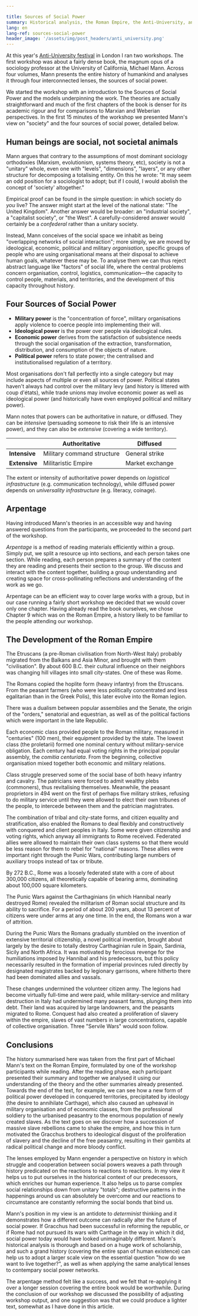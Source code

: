 ```yaml
---

title: Sources of Social Power
summary: Historical analysis, the Roman Empire, the Anti-University, and book survey technique
lang: en
lang-ref: sources-social-power
header_image: '/assets/img/post_headers/anti_university.png'
---
```


At this year's [Anti-University festival](https://festival.antiuniversity.org/) in London I ran two workshops. The first workshop was about a fairly dense book, the magnum opus of a sociology professor at the University of California, Michael Mann. Across four volumes, Mann presents the entire history of humankind and analyses it through four interconnected lenses, the sources of social power.

We started the workshop with an introduction to the Sources of Social Power and the models underpinning the work. The theories are actually straightforward and much of the first chapters of the book is denser for its academic rigour and for comparisons to Marxian and Weberian perspectives. In the first 15 minutes of the workshop we presented Mann's view on "society" and the four sources of social power, detailed below.

## Human beings are social, not societal animals

Mann argues that contrary to the assumptions of most dominant sociology orthodoxies (Marxism, evolutionism, systems theory, etc), society is not a "unitary" whole, even one with "levels", "dimensions", "layers", or any other structure for decomposing a totalising entity. On this he wrote: "It may seem an odd position for a sociologist to adopt; but if I could, I would abolish the concept of 'society' altogether."

Empirical proof can be found in the simple question: in which society do _you_ live? The answer might start at the level of the national state: "The United Kingdom". Another answer would be broader: an "industrial society", a "capitalist society", or "the West". A carefully-considered answer would certainly be a _confederal_ rather than a unitary society.

Instead, Mann conceives of the social space we inhabit as being "overlapping networks of social interaction"; more simply, we are moved by ideological, economic, political and military _organisation_, specific groups of people who are using organisational means at their disposal to achieve human goals, whatever these may be. To analyse them we can thus reject abstract language like "factors" of social life, where the central problems concern organisation, control, logistics, communication—the capacity to control people, materials, and territories, and the development of this capacity throughout history.

## Four Sources of Social Power

* **Military power** is the "concentration of force", military organisations apply violence to coerce people into implementing their will.
* **Ideological power** is the power over people via ideological rules.
* **Economic power** derives from the satisfaction of subsistence needs through the social organisation of the extraction, transformation, distribution, and consumption of the objects of nature.
* **Political power** refers to state power; the centralised and institutionalised regulation of a territory.

Most organisations don't fall perfectly into a single category but may include aspects of multiple or even all sources of power. Political states haven't always had control over the military levy (and history is littered with coup d'états), while trade unions may involve economic power as well as ideological power (and historically have even employed political and military power).

Mann notes that powers can be authoritative in nature, or diffused. They can be _intensive_ (persuading someone to risk their life is an intensive power), and they can also be _extensive_ (covering a wide territory).

|               | Authoritative              | Diffused        |
| ------------- | -------------------------- | --------------- |
| **Intensive**     | Military command structure | General strike  |
| **Extensive**     | Militaristic Empire        | Market exchange |

The extent or intensity of authoritative power depends on _logistical infrastructure_ (e.g. communication technology), while diffused power depends on _universality infrastructure_ (e.g. literacy, coinage).

## Arpentage

Having introduced Mann's theories in an accessible way and having answered questions from the participants, we proceeded to the second part of the workshop.

_Arpentage_ is a method of reading materials efficiently within a group. Simply put, we split a resource up into sections, and each person takes one section. While reading, each person prepares a summary of the content they are reading and presents their section to the group. We discuss and interact with the content together, building a group understanding and creating space for cross-pollinating reflections and understanding of the work as we go.

Arpentage can be an efficient way to cover large works with a group, but in our case running a fairly short workshop we decided that we would cover only one chapter. Having already read the book ourselves, we chose Chapter 9 which was on the Roman Empire, a history likely to be familiar to the people attending our workshop.

## The Development of the Roman Empire

The Etruscans (a pre-Roman civilisation from North-West Italy) probably migrated from the Balkans and Asia Minor, and brought with them "civilisation". By about 600 B.C. their cultural influence on their neighbors was changing hill villages into small city-states. One of these was Rome.

The Romans copied the hoplite form (heavy infantry) from the Etruscans. From the peasant farmers (who were less politically concentrated and less egalitarian than in the Greek Polis), this later evolve into the Roman legion.

There was a dualism between popular assemblies and the Senate, the origin of the "orders," senatorial and equestrian, as well as of the political factions which were important in the late Republic.

Each economic class provided people to the Roman military, measured in "centuries" (100 men), their equipment provided by the state. The lowest class (the proletarii) formed one nominal century without military-service obligation. Each century had equal voting rights in the principal popular assembly, the _comitia centuriata_. From the beginning, collective organisation mixed together both economic and military relations.

Class struggle preserved some of the social base of both heavy infantry and cavalry. The patricians were forced to admit wealthy plebs (commoners), thus revitalising themselves. Meanwhile, the peasant proprietors in 494 went on the first of perhaps five military strikes, refusing to do military service until they were allowed to elect their own tribunes of the people, to intercede between them and the patrician magistrates.

The combination of tribal and city-state forms, and citizen equality and stratification, also enabled the Romans to deal flexibly and constructively with conquered and client peoples in Italy. Some were given citizenship and voting rights, which anyway all immigrants to Rome received. Federated allies were allowed to maintain their own class systems so that there would be less reason for them to rebel for "national" reasons. These allies were important right through the Punic Wars, contributing large numbers of auxiliary troops instead of tax or tribute.

By 272 B.C., Rome was a loosely federated state with a core of about 300,000 citizens, all theoretically capable of bearing arms, dominating about 100,000 square kilometers.

The Punic Wars against the Carthaginians (in which Hannibal nearly destroyed Rome) revealed the militarism of Roman social structure and its ability to sacrifice. For a period of about 200 years, about 13 percent of citizens were under arms at any one time. In the end, the Romans won a war of attrition.

During the Punic Wars the Romans gradually stumbled on the invention of extensive territorial citizenship, a novel political invention, brought about largely by the desire to totally destroy Carthaginian rule in Spain, Sardinia, Sicily and North Africa. It was motivated by ferocious revenge for the humiliations imposed by Hannibal and his predecessors, but this policy necessarily resulted in the formation of imperial provinces ruled directly by designated magistrates backed by legionary garrisons, where hitherto there had been dominated allies and vassals.

These changes undermined the volunteer citizen army. The legions had become virtually full-time and were paid, while military-service and military destruction in Italy had undermined many peasant farms, plunging them into debt. Their land was acquired by large landowners, and the peasants migrated to Rome. Conquest had also created a proliferation of slavery within the empire, slaves of vast numbers in large concentrations, capable of collective organisation. Three "Servile Wars" would soon follow.

## Conclusions

The history summarised here was taken from the first part of Michael Mann's text on the Roman Empire, formulated by one of the workshop participants while reading. After the reading phase, each participant presented their summary and together we analysed it using our understanding of the theory and the other summaries already presented. Towards the end of the text, for example, we can see how a new form of political power developed in conquered territories, precipitated by ideology (the desire to annihilate Carthage), which also caused an upheaval in military organisation and of economic classes, from the professional soldiery to the urbanised peasantry to the enormous population of newly created slaves. As the text goes on we discover how a succession of massive slave rebellions came to shake the empire, and how this in turn motivated the Gracchus brothers to ideological disgust of the proliferation of slavery and the decline of the free peasantry, resulting in their gambits at radical political change and more bloody conflict.

The lenses employed by Mann engender a perspective on history in which struggle and cooperation between social powers weaves a path through history predicated on the reactions to reactions to reactions. In my view it helps us to put ourselves in the historical context of our predecessors, which enriches our human experience. It also helps us to parse complex social relationships down from unitary "totals"; destructive patterns in the happenings around us can absolutely be overcome and our reactions to circumstance are constantly reforming the social bonds that bind us.

Mann's position in my view is an antidote to _determinist_ thinking and it demonstrates how a different outcome can radically alter the future of social power. If Gracchus had been successful in reforming the republic, or if Rome had not pursued its wars with Carthage in the way in which it did, social power today would have looked unimaginably different. Mann's historical analysis is thorough and based on a huge work of scholarship, and such a grand history (covering the entire span of human existence) can help us to adopt a larger scale view on the essential question "how do we want to live together?", as well as when applying the same analytical lenses to contempary social power networks.

The arpentage method felt like a success, and we felt that re-applying it over a longer session covering the entire book would be worthwhile. During the conclusion of our workshop we discussed the possibility of adjusting workshop output, and one suggestion was that we could produce a lighter text, somewhat as I have done in this article.
